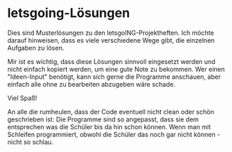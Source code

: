 # letsgoing-Lösungen
Dies sind Musterlösungen zu den letsgoING-Projektheften. Ich möchte darauf hinweisen, dass es viele verschiedene Wege gibt, die einzelnen Aufgaben zu lösen.

Mir ist es wichtig, dass diese Lösungen sinnvoll eingesetzt werden und nicht einfach kopiert werden, um eine gute Note zu bekommen.
Wer einen "Ideen-Input" benötigt, kann sich gerne die Programme anschauen, aber einfach alle ohne zu bearbeiten abzugeben wäre schade.

Viel Spaß!

An alle die rumheulen, dass der Code eventuell nicht clean oder schön geschrieben ist: Die Programme sind so angepasst, dass sie dem entsprechen was die Schüler bis da hin schon können. Wenn man mit Schleifen programmiert, obwohl die Schüler das noch gar nicht können - nicht so schlau.
